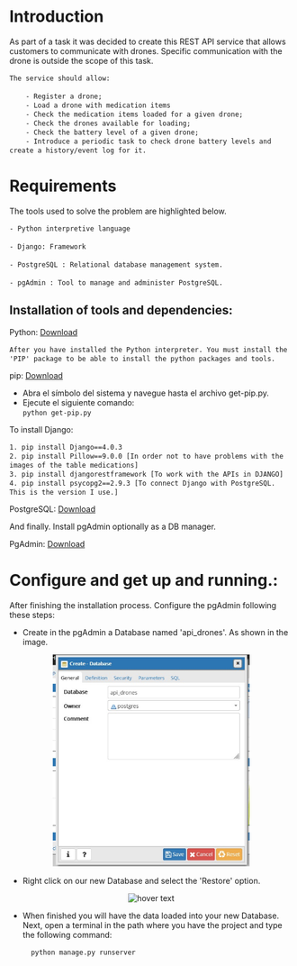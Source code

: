 # Introduction

As part of a task it was decided to create this REST API service that allows customers to communicate with drones. Specific communication with the drone is outside the scope of this task.

    The service should allow:

        - Register a drone;
        - Load a drone with medication items
        - Check the medication items loaded for a given drone; 
        - Check the drones available for loading;
        - Check the battery level of a given drone;
        - Introduce a periodic task to check drone battery levels and create a history/event log for it.

# Requirements

The tools used to solve the problem are highlighted below. 

    - Python interpretive language

    - Django: Framework

    - PostgreSQL : Relational database management system.

    - pgAdmin : Tool to manage and administer PostgreSQL.

## Installation of tools and dependencies:

Python: [Download](https://www.python.org/ftp/python/3.9.5/python-3.9.5-amd64.exe)

    After you have installed the Python interpreter. You must install the 'PIP' package to be able to install the python packages and tools.

pip: [Download](https://bootstrap.pypa.io/get-pip.py)
    
- Abra el símbolo del sistema y navegue hasta el archivo get-pip.py. 
- Ejecute el siguiente comando:  
`python get-pip.py`

To install Django:
    
    1. pip install Django==4.0.3
    2. pip install Pillow==9.0.0 [In order not to have problems with the images of the table medications]
    3. pip install djangorestframework [To work with the APIs in DJANGO]
    4. pip install psycopg2==2.9.3 [To connect Django with PostgreSQL. This is the version I use.]

PostgreSQL: [Download](https://drive.google.com/file/d/1-X7NaErDjU8fNLx56Cmass9j-7jmPmBO/view?usp=sharing)

And finally. Install pgAdmin optionally as a DB manager.

PgAdmin: [Download](https://drive.google.com/file/d/1-D3_40XOkO0V7kw_A0C02t-eulUJyMpU/view?usp=sharing)


# Configure and get up and running.:

After finishing the installation process. Configure the pgAdmin following these steps:

- Create in the pgAdmin a Database named 'api_drones'. As shown in the image. 

<p align="center">
  <img src="https://github.com/Alexeki3l/api_drones/blob/master/tools/create_db.jpg?raw=true" width="350" title="hover text">
  
</p>

- Right click on our new Database and select the 'Restore' option.

<p align="center">
  <img src="https://drive.google.com/file/d/1NoaaiCgsHkM2xTi9nKXNwom2eMOwEHRV/view" width="350" title="hover text">
</p>

- When finished you will have the data loaded into your new Database. Next, open a terminal in the path where you have the project and type the following command:  

        python manage.py runserver